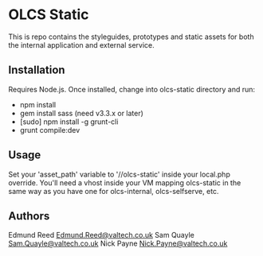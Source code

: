 OLCS Static
===========

This is repo contains the styleguides, prototypes and static assets for both the internal application and external service.

Installation
------------
Requires Node.js. Once installed, change into olcs-static directory and run:
* npm install
* gem install sass (need v3.3.x or later)
* [sudo] npm install -g grunt-cli
* grunt compile:dev

Usage
-----
Set your 'asset_path' variable to '//olcs-static' inside your local.php override. You'll
need a vhost inside your VM mapping olcs-static in the same way as you have one for
olcs-internal, olcs-selfserve, etc.

Authors
-------
Edmund Reed Edmund.Reed@valtech.co.uk
Sam Quayle  Sam.Quayle@valtech.co.uk
Nick Payne  Nick.Payne@valtech.co.uk